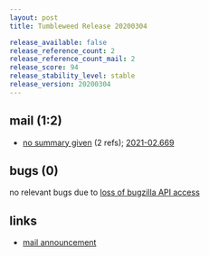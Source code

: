 ```yaml
---
layout: post
title: Tumbleweed Release 20200304

release_available: false
release_reference_count: 2
release_reference_count_mail: 2
release_score: 94
release_stability_level: stable
release_version: 20200304
---
```


## mail (1:2)

- [no summary given](https://github.com/boombatower/tumbleweed-review/issues/10) (2 refs); [2021-02.669](https://github.com/boombatower/tumbleweed-review/issues/10)

## bugs (0)

<!--more-->

no relevant bugs due to [loss of bugzilla API access](https://bugzilla.opensuse.org/show_bug.cgi?id=1157722)



## links

- [mail announcement](https://github.com/boombatower/tumbleweed-review/issues/10)
